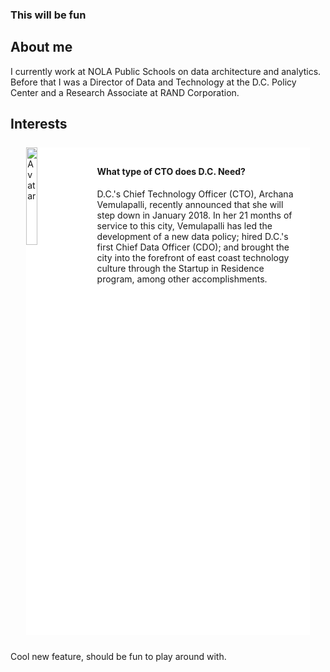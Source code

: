 <style>
.card {
    transition: 0.3s;
    background-color: white;
    margin: 5%;
    overflow: hidden;
    height:
}
.flatcard {
    transition: 0.3s;
    background-color: white;
    margin: 5%;
    overflow: hidden;
    height:
}
.card:hover {
    box-shadow: 0 8px 16px 0 rgba(0,0,0,0.2);
}
.flatcard:hover {
  color:blue;
}
.container {
    padding: 10px 16px;
    background-color: :white;
}
a:link {
    text-decoration: none;
}
img.card-left {
  float:left;
   position: relative;
   width: 20%;
   padding-right:5%;
}
img.card-right {
  float:right;
   position: relative;
   width: 20%;
   padding-left:5%;
}
img.bar-card-left {
  float:left;
   position: relative;
   width: 1%;
   height: 100%;
   background-color: blue;
   padding-right:5%;
}
</style>


### This will be fun



## About me
I currently work at NOLA Public Schools on data architecture and analytics.
Before that I was a Director of Data and Technology at the D.C. Policy Center and
a Research Associate at RAND Corporation.




## Interests

<a href="https://www.dcpolicycenter.org/publications/type-cto-dc-need/">
  <div class="card">
   <img class="card-left" src="https://www.dcpolicycenter.org/wp-content/uploads/2017/12/tech-meetup.jpg" alt="Avatar">
   <div class="container">
     <h4><b>What type of CTO does D.C. Need?</b></h4>
     <p>D.C.'s Chief Technology Officer (CTO), Archana Vemulapalli, recently announced that she will step down in January 2018. In her 21 months of service to this city, Vemulapalli has led the development of a new data policy; hired D.C.'s first Chief Data Officer (CDO); and brought the city into the forefront of east coast technology culture through the Startup in Residence program, among other accomplishments.
     </p></div>
  </div>
</a>


Cool new feature, should be fun to play around with.



<!--
**M-Watson/M-Watson** is a ✨ _special_ ✨ repository because its `README.md` (this file) appears on your GitHub profile.

Here are some ideas to get you started:

- 🔭 I’m currently working on ...
- 🌱 I’m currently learning ...
- 👯 I’m looking to collaborate on ...
- 🤔 I’m looking for help with ...
- 💬 Ask me about ...
- 📫 How to reach me: ...
- 😄 Pronouns: ...
- ⚡ Fun fact: ...
-->
